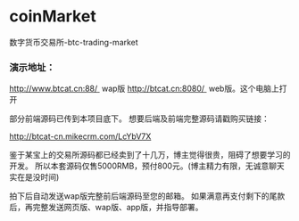 # coinMarket
数字货币交易所-btc-trading-market

### 演示地址：
http://www.btcat.cn:88/  wap版
http://btcat.cn:8080/  web版。这个电脑上打开


部分前端源码已传到本项目底下。
想要后端及前端完整源码请戳购买链接：

http://btcat-cn.mikecrm.com/LcYbV7X

鉴于某宝上的交易所源码都已经卖到了十几万，博主觉得很贵，阻碍了想要学习的开发。
所以本套源码仅售5000RMB，预付800元。(博主精力有限，无诚意聊天实在是没时间)

拍下后自动发送wap版完整前后端源码至您的邮箱。
如果满意再支付剩下的尾款后，再完整发送网页版、wap版、app版，并指导部署。

